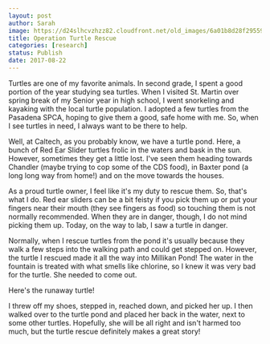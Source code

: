 ```yaml
---
layout: post
author: Sarah
image: https://d24slhcvzhzz82.cloudfront.net/old_images/6a01b8d28f2955970c01bb09b6dd6e970d-pi.jpg
title: Operation Turtle Rescue
categories: [research]
status: Publish
date: 2017-08-22
---
```



Turtles are one of my favorite animals. In second grade, I spent a good portion of the year studying sea turtles. When I visited St. Martin over spring break of my Senior year in high school, I went snorkeling and kayaking with the local turtle population. I adopted a few turtles from the Pasadena SPCA, hoping to give them a good, safe home with me. So, when I see turtles in need, I always want to be there to help.

Well, at Caltech, as you probably know, we have a turtle pond. Here, a bunch of Red Ear Slider turtles frolic in the waters and bask in the sun. However, sometimes they get a little lost. I've seen them heading towards Chandler (maybe trying to cop some of the CDS food), in Baxter pond (a long long way from home!) and on the move towards the houses.

As a proud turtle owner, I feel like it's my duty to rescue them. So, that's what I do. Red ear sliders can be a bit feisty if you pick them up or put your fingers near their mouth (they see fingers as food) so touching them is not normally recommended. When they are in danger, though, I do not mind picking them up. Today, on the way to lab, I saw a turtle in danger.

Normally, when I rescue turtles from the pond it's usually because they walk a few steps into the walking path and could get stepped on. However, the turtle I rescued made it all the way into Millikan Pond! The water in the fountain is treated with what smells like chlorine, so I knew it was very bad for the turtle. She needed to come out.

<div class="photo-caption caption-xid-6a01b8d28f2955970c01bb09b6dd6e970d" id="caption-xid-6a01b8d28f2955970c01bb09b6dd6e970d">Here's the runaway turtle!

I threw off my shoes, stepped in, reached down, and picked her up. I then walked over to the turtle pond and placed her back in the water, next to some other turtles. Hopefully, she will be all right and isn't harmed too much, but the turtle rescue definitely makes a great story!

